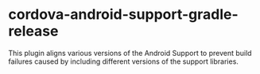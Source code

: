 # cordova-android-support-gradle-release
This plugin aligns various versions of the Android Support to prevent build failures caused by including different versions of the support libraries.

